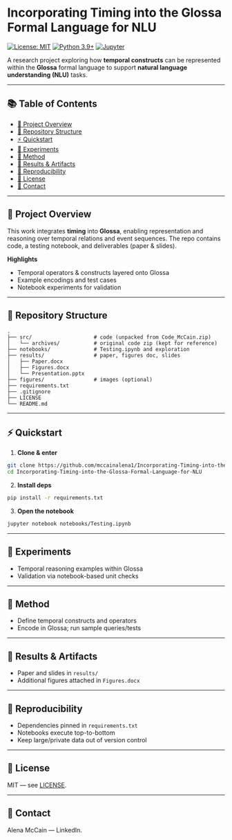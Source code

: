 # Incorporating Timing into the Glossa Formal Language for NLU

[![License: MIT](https://img.shields.io/badge/License-MIT-yellow.svg)](LICENSE)
[![Python 3.9+](https://img.shields.io/badge/Python-3.9%2B-blue)](requirements.txt)
[![Jupyter](https://img.shields.io/badge/Notebook-Jupyter-orange)](./notebooks)

A research project exploring how **temporal constructs** can be represented within the **Glossa** formal language to support **natural language understanding (NLU)** tasks.

---

## 📚 Table of Contents
- [📖 Project Overview](#-project-overview)
- [📂 Repository Structure](#-repository-structure)
- [⚡ Quickstart](#-quickstart)
- [🧪 Experiments](#-experiments)
- [🧠 Method](#-method)
- [🎯 Results & Artifacts](#-results--artifacts)
- [🔁 Reproducibility](#-reproducibility)
- [📜 License](#-license)
- [👤 Contact](#-contact)

---

## 📖 Project Overview
This work integrates **timing** into **Glossa**, enabling representation and reasoning over temporal relations and event sequences. The repo contains code, a testing notebook, and deliverables (paper & slides).

**Highlights**
- Temporal operators & constructs layered onto Glossa
- Example encodings and test cases
- Notebook experiments for validation

---

## 📂 Repository Structure
```
.
├── src/                    # code (unpacked from Code_McCain.zip)
│   └── archives/           # original code zip (kept for reference)
├── notebooks/              # Testing.ipynb and exploration
├── results/                # paper, figures doc, slides
│   ├── Paper.docx
│   ├── Figures.docx
│   └── Presentation.pptx
├── figures/                # images (optional)
├── requirements.txt
├── .gitignore
├── LICENSE
└── README.md
```

---

## ⚡ Quickstart
1) **Clone & enter**
```bash
git clone https://github.com/mccainalena1/Incorporating-Timing-into-the-Glossa-Formal-Language-for-NLU.git
cd Incorporating-Timing-into-the-Glossa-Formal-Language-for-NLU
```
2) **Install deps**
```bash
pip install -r requirements.txt
```
3) **Open the notebook**
```bash
jupyter notebook notebooks/Testing.ipynb
```

---

## 🧪 Experiments
- Temporal reasoning examples within Glossa
- Validation via notebook-based unit checks

---

## 🧠 Method
- Define temporal constructs and operators
- Encode in Glossa; run sample queries/tests

---

## 🎯 Results & Artifacts
- Paper and slides in `results/`
- Additional figures attached in `Figures.docx`

---

## 🔁 Reproducibility
- Dependencies pinned in `requirements.txt`
- Notebooks execute top-to-bottom
- Keep large/private data out of version control

---

## 📜 License
MIT — see [LICENSE](LICENSE).

---

## 👤 Contact
Alena McCain — LinkedIn.
